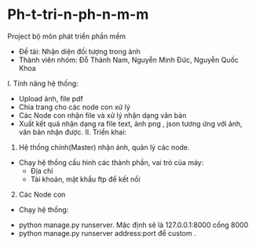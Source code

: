 # Ph-t-tri-n-ph-n-m-m
Project bộ môn phát triển phần mềm

- Đề tài: Nhận diện đối tượng trong ảnh
- Thành viên nhóm: Đỗ Thành Nam, Nguyễn Minh Đức, Nguyễn Quốc Khoa

I. Tính năng hệ thống:
  - Upload ảnh, file pdf 
  - Chia trang cho các node con xử lý
  - Các Node con nhận file và xử lý nhận dạng văn bản
  - Xuất kết quả nhận dạng ra file text, ảnh png , json tương ứng với ảnh, văn bản nhận được.
II. Triển khai:
1. Hệ thống chính(Master) nhận ảnh, quản lý các node.
  - Chạy hệ thống cấu hình các thành phần, vai trò của máy:
      + Địa chỉ
      + Tài khoản, mật khẩu  ftp để kết nối
2. Các Node con
  - Chạy hệ thống: 
  + python manage.py runserver. Mặc định sẽ là 127.0.0.1:8000 cổng 8000
  + python manage.py runserver address:port để custom .
